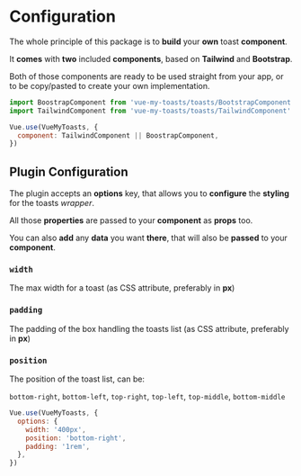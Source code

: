 # Configuration

The whole principle of this package is to **build** your **own** toast **component**.

It **comes** with **two** included **components**, based on **Tailwind** and **Bootstrap**.

Both of those components are ready to be used straight from your app, or to be copy/pasted to create your own implementation.

```javascript
import BoostrapComponent from 'vue-my-toasts/toasts/BootstrapComponent'
import TailwindComponent from 'vue-my-toasts/toasts/TailwindComponent'

Vue.use(VueMyToasts, {
  component: TailwindComponent || BoostrapComponent,
})
```

## Plugin Configuration

The plugin accepts an **options** key, that allows you to **configure** the **styling** for the toasts _wrapper_.

All those **properties** are passed to your **component** as **props** too.

You can also **add** any **data** you want **there**, that will also be **passed** to your **component**.

### `width`

The max width for a toast (as CSS attribute, preferably in **px**)

### `padding`

The padding of the box handling the toasts list (as CSS attribute, preferably in **px**)

### `position`

The position of the toast list, can be:

`bottom-right`, `bottom-left`, `top-right`, `top-left`, `top-middle`, `bottom-middle`

```javascript
Vue.use(VueMyToasts, {
  options: {
    width: '400px',
    position: 'bottom-right',
    padding: '1rem',
  },
})
```
